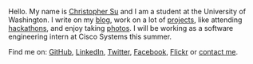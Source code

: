 <p>Hello. My name is <a href="http://christophersu.net/about/">Christopher Su</a> and I am a student at the University of Washington. I write on my <a href="http://christophersu.net/blog/">blog</a>, work on a lot of <a href="/projects/">projects</a>, like attending <a href="/hackathons/">hackathons</a>, and enjoy taking <a href="http://photo.christophersu.net/">photos</a>. I will be working as a software engineering intern at Cisco Systems this summer.</p>

<p>Find me on: <a href="https://github.com/csu">GitHub</a>, <a href="http://www.linkedin.com/in/suchristopher/">LinkedIn</a>, <a href="http://twitter.com/nitrogen">Twitter</a>, <a href="https://www.facebook.com/christophersu">Facebook</a>, <a href="http://www.flickr.com/photos/christophersu/">Flickr</a> or <a href="">contact me</a>.</p>